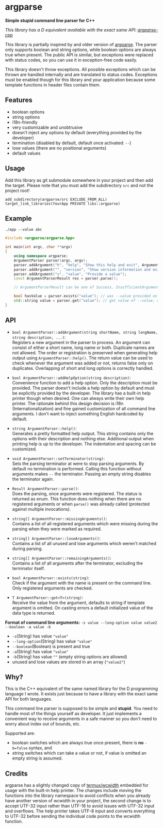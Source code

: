 # argparse

**Simple stupid command line parser for C++**

*This library has a D equivalent available with the exact same API: [argparse-cpp](https://github.com/magiruuvelvet/argparse-d)*

This library is partially inspired by and older version of [argparse](https://github.com/jamolnng/argparse).
The parser only supports boolean and string options, while boolean options are always true when present.
The public API is similar, but exceptions were replaced with status codes, so you can use it in
exception-free code easily.

This library doesn't throw exceptions. All possible exceptions which can be thrown are handled
internally and are translated to status codes. Exceptions must be enabled though for this library
and your application because some template functions in header files contain them.

## Features

 - boolean options
 - string options
 - i18n-friendly
 - very customizable and unobtrusive
 - doesn't inject any options by default (everything provided by the developer)
 - termination (disabled by default, default once activated: `--`)
 - lose values (there are no positional arguments)
 - default values

## Usage

Add this library as git submodule somewhere in your project and then add the target.
Please note that you must add the subdirectory `src` and not the project root!

```
add_subdirectory(argparse/src EXCLUDE_FROM_ALL)
target_link_libraries(YourApp PRIVATE libs::argparse)
```

## Example

`./app --value abc`

```cpp
#include <argparse/argparse.hpp>

int main(int argc, char **argv)
{
    using namespace argparse;
    ArgumentParser parser(argc, argv);
    parser.addArgument("h", "help", "Show this help and exit", Argument::Boolean);
    parser.addArgument("", "version", "Show version information and exit", Argument::Boolean);
    parser.addArgument("v", "value", "Provide a value");
    const ArgumentParserResult res = parser.parse();

    // ArgumentParserResult can be one of Success, InsufficientArguments, MissingArgument and Unknown

    bool hasValue = parser.exists("value"); // was --value provided on the command line?
    std::string value = parser.get("value"); // get value of --value, contains "abc"
}
```

## API

 - `bool ArgumentParser::addArgument(string shortName, string longName, string description, ...)`:\
   Registers a new argument in the parser to process. An argument can consist of either a
   short name, long name or both. Duplicate names are not allowed. The order or registration
   is preserved when generating help output using `ArgumentParser::help()`. The return value
   can be used to check whenever the argument was added or not, returns false only on duplicates.
   Overlapping of short and long options is correctly handled.

 - `bool ArgumentParser::addHelpOption(string description)`:\
   Convenience function to add a help option. Only the description must be provided.
   The parser doesn't include a help option by default and must be explicitly provided
   by the developer. The library has a built-in help printer though when desired.
   One can always write their own help printer. The rationale behind this design decision
   is i18n (Internationalization) and fine gained customization of all command line arguments.
   I don't want to inject something English hardcoded by default.

 - `string ArgumentParser::help()`:\
   Generates a pretty formatted help output. This string contains only the options
   with their description and nothing else. Additional output when printing help
   is up to the developer. The indentation and spacing can be customized.

 - `void ArgumentParser::setTerminator(string)`:\
   Sets the parsing terminator at were to stop parsing arguments. By default no termination
   is performed. Calling this function without arguments makes `--` the terminator.
   Passing an empty string disables the terminator again.

 - `Result ArgumentParser::parse()`:\
   Does the parsing, once arguments were registered. The status is returned as enum.
   This function does nothing when there are no registered arguments or when `parse()`
   was already called (protected against multiple invocations).

 - `string[] ArgumentParser::missingArguments()`:\
   Contains a list of all registered arguments which were missing during the parsing when they
   were marked as required.

 - `string[] ArgumentParser::loseArguments()`:\
   Contains a list of all unused and lose arguments which weren't matched during parsing.

 - `string[] ArgumentParser::remainingArguments()`:\
   Contains a list of all arguments after the terminator, excluding the terminator itself.

 - `bool ArgumentParser::exists(string)`:\
   Check if the argument with the name is present on the command line. Only registered arguments are checked.

 - `T ArgumentParser::get<T>(string)`:\
   Receive the value from the argument, defaults to string if template argument is omitted.
   On casting errors a default initialized value of the data type is returned.

**Format of command line arguments:** `-s value --long-option value value2 --boolean -a value -b`

 - `-s`(String) has value `"value"`
 - `--long-option`(String) has value `"value"`
 - `--boolean`(Boolean) is present and true
 - `-a`(String) has value `"value"`
 - `-b`(String) has value `""` (empty string options are allowed)
 - unused and lose values are stored in an array (`"value2"`)

## Why?

This is the C++ equivalent of the same named library for the D programming language I wrote.
It exists just because to have a library with the exact same API for both languages.

This command line parser is supposed to be simple and **stupid**. You need to handle most
of the things yourself as developer. It just implements a convenient way to receive arguments
in a safe manner so you don't need to worry about index out of bounds, etc.

Supported are:

 - boolean switches which are always true once present, there is **no** `-b=false` syntax, and
 - string switches which can take a value or not, if value is omitted an empty string is assumed.

## Credits

argparse has a slightly changed copy of [termux/wcwidth](https://github.com/termux/wcwidth)
embedded for usage with the built-in help printer. The changes include moving the functions
into the library namespace to avoid conflicts when you already have another version of wcwidth
in your project, the second change is to accept UTF-32 input rather than UTF-16 to avoid issues
with UTF-32 input and overflows. The help printer takes UTF-8 input and converts everything
to UTF-32 before sending the individual code points to the wcwidth function.
